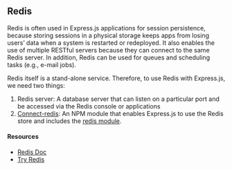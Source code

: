 ## Redis

Redis is often used in Express.js applications for session persistence, because storing sessions
in a physical storage keeps apps from losing users’ data when a system is restarted or redeployed. It also enables the use of multiple RESTful servers because they can connect to the same Redis server. In addition, Redis can be used for queues and scheduling tasks (e.g., e-mail jobs).

Redis itself is a stand-alone service. Therefore, to use Redis with Express.js, we need two things:

1. Redis server: A database server that can listen on a particular port and be accessed via the Redis console or applications
2. [Connect-redis](https://github.com/tj/connect-redis): An NPM module that enables Express.js to use the Redis store and includes the [redis module](https://github.com/NodeRedis/node_redis).

#### Resources

- [Redis Doc](http://redis.io/documentation)
- [Try Redis](http://try.redis.io/)
